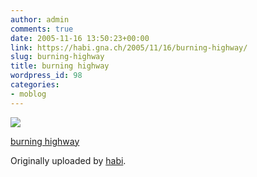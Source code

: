 ```yaml
---
author: admin
comments: true
date: 2005-11-16 13:50:23+00:00
link: https://habi.gna.ch/2005/11/16/burning-highway/
slug: burning-highway
title: burning highway
wordpress_id: 98
categories:
- moblog
---
```



 [![](https://static.flickr.com/24/63896335_4cb66d9c88_m.jpg)](https://www.flickr.com/photos/habi/63896335/)
   

 
  [burning highway](https://www.flickr.com/photos/habi/63896335/)
    

  Originally uploaded by [habi](https://www.flickr.com/people/habi/).
 




  

